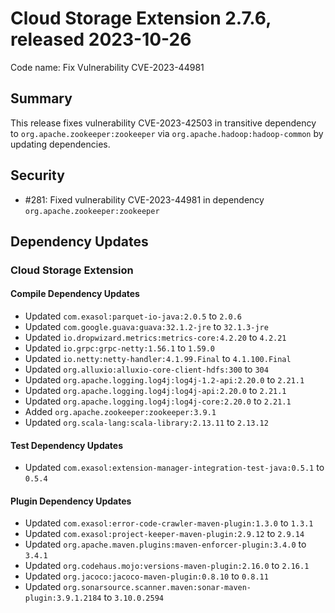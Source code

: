 # Cloud Storage Extension 2.7.6, released 2023-10-26

Code name: Fix Vulnerability CVE-2023-44981

## Summary

This release fixes vulnerability CVE-2023-42503 in transitive dependency to `org.apache.zookeeper:zookeeper` via `org.apache.hadoop:hadoop-common` by updating dependencies.

## Security

* #281: Fixed vulnerability CVE-2023-44981 in dependency `org.apache.zookeeper:zookeeper`

## Dependency Updates

### Cloud Storage Extension

#### Compile Dependency Updates

* Updated `com.exasol:parquet-io-java:2.0.5` to `2.0.6`
* Updated `com.google.guava:guava:32.1.2-jre` to `32.1.3-jre`
* Updated `io.dropwizard.metrics:metrics-core:4.2.20` to `4.2.21`
* Updated `io.grpc:grpc-netty:1.56.1` to `1.59.0`
* Updated `io.netty:netty-handler:4.1.99.Final` to `4.1.100.Final`
* Updated `org.alluxio:alluxio-core-client-hdfs:300` to `304`
* Updated `org.apache.logging.log4j:log4j-1.2-api:2.20.0` to `2.21.1`
* Updated `org.apache.logging.log4j:log4j-api:2.20.0` to `2.21.1`
* Updated `org.apache.logging.log4j:log4j-core:2.20.0` to `2.21.1`
* Added `org.apache.zookeeper:zookeeper:3.9.1`
* Updated `org.scala-lang:scala-library:2.13.11` to `2.13.12`

#### Test Dependency Updates

* Updated `com.exasol:extension-manager-integration-test-java:0.5.1` to `0.5.4`

#### Plugin Dependency Updates

* Updated `com.exasol:error-code-crawler-maven-plugin:1.3.0` to `1.3.1`
* Updated `com.exasol:project-keeper-maven-plugin:2.9.12` to `2.9.14`
* Updated `org.apache.maven.plugins:maven-enforcer-plugin:3.4.0` to `3.4.1`
* Updated `org.codehaus.mojo:versions-maven-plugin:2.16.0` to `2.16.1`
* Updated `org.jacoco:jacoco-maven-plugin:0.8.10` to `0.8.11`
* Updated `org.sonarsource.scanner.maven:sonar-maven-plugin:3.9.1.2184` to `3.10.0.2594`
